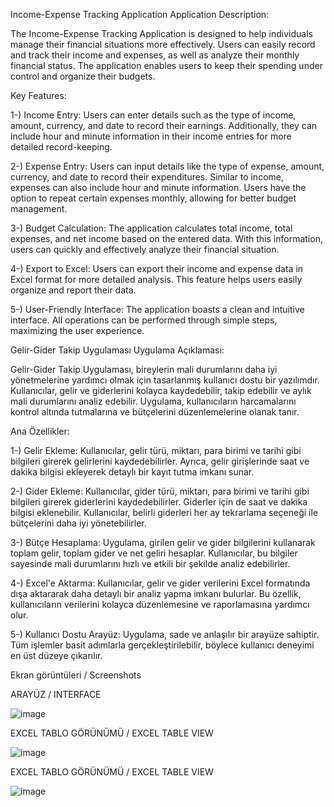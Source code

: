 Income-Expense Tracking Application
Application Description:

The Income-Expense Tracking Application is designed to help individuals manage their financial situations more effectively. Users can easily record and track their income and expenses, as well as analyze their monthly financial status. The application enables users to keep their spending under control and organize their budgets.

Key Features:

1-) Income Entry: Users can enter details such as the type of income, amount, currency, and date to record their earnings. Additionally, they can include hour and minute information in their income entries for more detailed record-keeping.

2-) Expense Entry: Users can input details like the type of expense, amount, currency, and date to record their expenditures. Similar to income, expenses can also include hour and minute information. Users have the option to repeat certain expenses monthly, allowing for better budget management.

3-) Budget Calculation: The application calculates total income, total expenses, and net income based on the entered data. With this information, users can quickly and effectively analyze their financial situation.

4-) Export to Excel: Users can export their income and expense data in Excel format for more detailed analysis. This feature helps users easily organize and report their data.

5-) User-Friendly Interface: The application boasts a clean and intuitive interface. All operations can be performed through simple steps, maximizing the user experience.


Gelir-Gider Takip Uygulaması
Uygulama Açıklaması:

Gelir-Gider Takip Uygulaması, bireylerin mali durumlarını daha iyi yönetmelerine yardımcı olmak için tasarlanmış kullanıcı dostu bir yazılımdır. Kullanıcılar, gelir ve giderlerini kolayca kaydedebilir, takip edebilir ve aylık mali durumlarını analiz edebilir. Uygulama, kullanıcıların harcamalarını kontrol altında tutmalarına ve bütçelerini düzenlemelerine olanak tanır.

Ana Özellikler:

1-) Gelir Ekleme: Kullanıcılar, gelir türü, miktarı, para birimi ve tarihi gibi bilgileri girerek gelirlerini kaydedebilirler. Ayrıca, gelir girişlerinde saat ve dakika bilgisi ekleyerek detaylı bir kayıt tutma imkanı sunar.

2-) Gider Ekleme: Kullanıcılar, gider türü, miktarı, para birimi ve tarihi gibi bilgileri girerek giderlerini kaydedebilirler. Giderler için de saat ve dakika bilgisi eklenebilir. Kullanıcılar, belirli giderleri her ay tekrarlama seçeneği ile bütçelerini daha iyi yönetebilirler.

3-) Bütçe Hesaplama: Uygulama, girilen gelir ve gider bilgilerini kullanarak toplam gelir, toplam gider ve net geliri hesaplar. Kullanıcılar, bu bilgiler sayesinde mali durumlarını hızlı ve etkili bir şekilde analiz edebilirler.

4-) Excel'e Aktarma: Kullanıcılar, gelir ve gider verilerini Excel formatında dışa aktararak daha detaylı bir analiz yapma imkanı bulurlar. Bu özellik, kullanıcıların verilerini kolayca düzenlemesine ve raporlamasına yardımcı olur.

5-) Kullanıcı Dostu Arayüz: Uygulama, sade ve anlaşılır bir arayüze sahiptir. Tüm işlemler basit adımlarla gerçekleştirilebilir, böylece kullanıcı deneyimi en üst düzeye çıkarılır.



Ekran görüntüleri / Screenshots


ARAYÜZ / INTERFACE

![image](https://github.com/user-attachments/assets/108cf279-75c1-4f16-8c6f-d97cddef76e4)



EXCEL TABLO GÖRÜNÜMÜ / EXCEL TABLE VIEW

![image](https://github.com/user-attachments/assets/c2fc5935-8bac-4eee-9b10-0adef00163f6)



EXCEL TABLO GÖRÜNÜMÜ / EXCEL TABLE VIEW

![image](https://github.com/user-attachments/assets/db9c0489-28a2-4947-97c4-2949d262b1c9)


